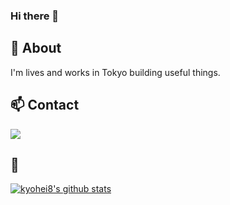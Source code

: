 ### Hi there 👋

## 🧐 About
I'm lives and works in Tokyo building useful things.

## 📫 Contact
[![](https://img.shields.io/badge/Gmail-tsukuda.kyouhei%40gmail.com-orange)](mailto:tsukuda.kyouhei@gmail.com)

<!--
**kyohei8/kyohei8** is a ✨ _special_ ✨ repository because its `README.md` (this file) appears on your GitHub profile.

Here are some ideas to get you started:

- 🔭 I’m currently working on ...
- 🌱 I’m currently learning ...
- 👯 I’m looking to collaborate on ...
- 🤔 I’m looking for help with ...
- 💬 Ask me about ...
- 📫 How to reach me: ...
- 😄 Pronouns: ...
- ⚡ Fun fact: ...
-->

## 🤔
[![kyohei8's github stats](https://github-readme-stats.vercel.app/api?username=kyohei8)](https://github.com/anuraghazra/github-readme-stats)
